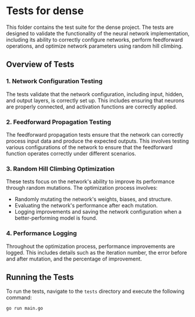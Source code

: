 # Tests for dense

This folder contains the test suite for the dense project. The tests are designed to validate the functionality of the neural network implementation, including its ability to correctly configure networks, perform feedforward operations, and optimize network parameters using random hill climbing.

## Overview of Tests

### 1. **Network Configuration Testing**

The tests validate that the network configuration, including input, hidden, and output layers, is correctly set up. This includes ensuring that neurons are properly connected, and activation functions are correctly applied.

### 2. **Feedforward Propagation Testing**

The feedforward propagation tests ensure that the network can correctly process input data and produce the expected outputs. This involves testing various configurations of the network to ensure that the feedforward function operates correctly under different scenarios.

### 3. **Random Hill Climbing Optimization**

These tests focus on the network's ability to improve its performance through random mutations. The optimization process involves:
- Randomly mutating the network's weights, biases, and structure.
- Evaluating the network's performance after each mutation.
- Logging improvements and saving the network configuration when a better-performing model is found.

### 4. **Performance Logging**

Throughout the optimization process, performance improvements are logged. This includes details such as the iteration number, the error before and after mutation, and the percentage of improvement.

## Running the Tests

To run the tests, navigate to the `tests` directory and execute the following command:

```bash
go run main.go
